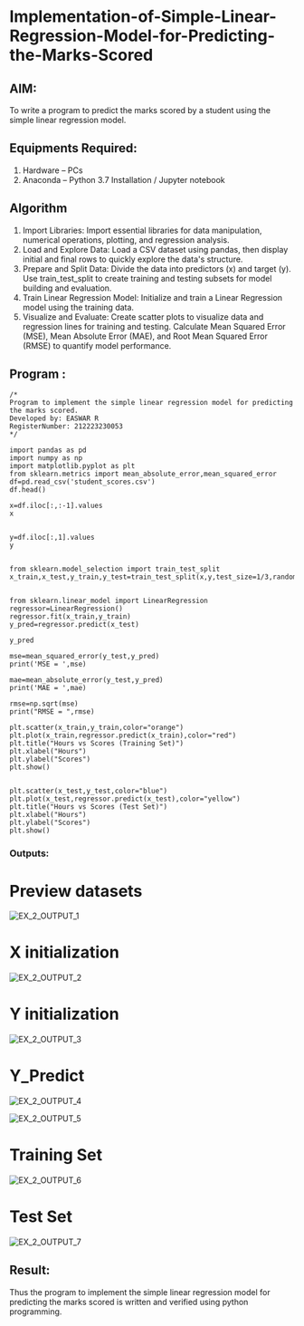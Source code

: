 # Implementation-of-Simple-Linear-Regression-Model-for-Predicting-the-Marks-Scored

## AIM:
To write a program to predict the marks scored by a student using the simple linear regression model.

## Equipments Required:
1. Hardware – PCs
2. Anaconda – Python 3.7 Installation / Jupyter notebook

## Algorithm
1. Import Libraries: Import essential libraries for data manipulation, numerical operations, plotting, and regression analysis.
2. Load and Explore Data: Load a CSV dataset using pandas, then display initial and final rows to quickly explore the data's structure.
3. Prepare and Split Data: Divide the data into predictors (x) and target (y). Use train_test_split to create training and testing subsets for model building and evaluation.
4. Train Linear Regression Model: Initialize and train a Linear Regression model using the training data.
5. Visualize and Evaluate: Create scatter plots to visualize data and regression lines for training and testing. Calculate Mean Squared Error (MSE), Mean Absolute Error (MAE), and Root Mean Squared Error (RMSE) to quantify model performance.


## Program :
```
/*
Program to implement the simple linear regression model for predicting the marks scored.
Developed by: EASWAR R
RegisterNumber: 212223230053
*/
```
```
import pandas as pd
import numpy as np
import matplotlib.pyplot as plt
from sklearn.metrics import mean_absolute_error,mean_squared_error
df=pd.read_csv('student_scores.csv')
df.head()

x=df.iloc[:,:-1].values
x


y=df.iloc[:,1].values
y

 
from sklearn.model_selection import train_test_split
x_train,x_test,y_train,y_test=train_test_split(x,y,test_size=1/3,random_state=0)


from sklearn.linear_model import LinearRegression
regressor=LinearRegression()
regressor.fit(x_train,y_train)
y_pred=regressor.predict(x_test)

y_pred

mse=mean_squared_error(y_test,y_pred)
print('MSE = ',mse)

mae=mean_absolute_error(y_test,y_pred)
print('MAE = ',mae)

rmse=np.sqrt(mse)
print("RMSE = ",rmse)

plt.scatter(x_train,y_train,color="orange")
plt.plot(x_train,regressor.predict(x_train),color="red")
plt.title("Hours vs Scores (Training Set)")
plt.xlabel("Hours")
plt.ylabel("Scores")
plt.show()


plt.scatter(x_test,y_test,color="blue")
plt.plot(x_test,regressor.predict(x_test),color="yellow")
plt.title("Hours vs Scores (Test Set)")
plt.xlabel("Hours")
plt.ylabel("Scores")
plt.show()
```

### Outputs:
# Preview datasets
![EX_2_OUTPUT_1](https://github.com/user-attachments/assets/abf51aaf-f29d-4794-a2e9-b638dbf0c764)


# X initialization
![EX_2_OUTPUT_2](https://github.com/user-attachments/assets/3a252f54-c098-4d6c-a496-ea16d2adb1db)


# Y initialization
![EX_2_OUTPUT_3](https://github.com/user-attachments/assets/ae4d1ec9-f271-4f7c-9c22-a65b8f895357)

# Y_Predict 
![EX_2_OUTPUT_4](https://github.com/user-attachments/assets/0ee57c9f-0409-4bf3-ac46-c9270084d450)


![EX_2_OUTPUT_5](https://github.com/user-attachments/assets/9a8ccba3-ee77-4356-b0d8-2557f22f1737)

# Training Set
![EX_2_OUTPUT_6](https://github.com/user-attachments/assets/aa944e6c-8e33-4956-af3c-1dbdc2771048)

# Test Set
![EX_2_OUTPUT_7](https://github.com/user-attachments/assets/064e8818-0dcf-4f4b-83b9-bc28596e212c)


## Result:
Thus the program to implement the simple linear regression model for predicting the marks scored is written and verified using python programming.
